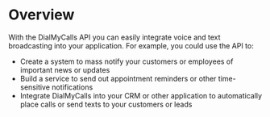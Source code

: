 # Overview

With the DialMyCalls API you can easily integrate voice and text broadcasting
into your application. For example, you could use the API to:

- Create a system to mass notify your customers or employees of important news
  or updates
- Build a service to send out appointment reminders or other time-sensitive
  notifications
- Integrate DialMyCalls into your CRM or other application to automatically
  place calls or send texts to your customers or leads
